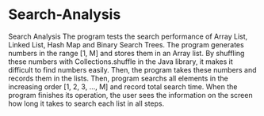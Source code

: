 # Search-Analysis
Search Analysis
The program tests the search performance of Array List, Linked List, Hash Map and Binary Search Trees. 
The program generates numbers in the range [1, M] and stores them in an Array list. 
By shuffling these numbers with Collections.shuffle in the Java library, it makes it difficult to find numbers easily. 
Then, the program takes these numbers and records them in the lists. 
Then, program searchs all elements in the increasing order [1, 2, 3, ..., M] and record total search time. 
When the program finishes its operation, the user sees the information on the screen how long it takes to search each list in all steps.
